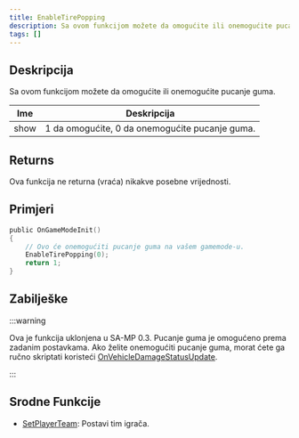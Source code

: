 ```yaml
---
title: EnableTirePopping
description: Sa ovom funkcijom možete da omogućite ili onemogućite pucanje guma.
tags: []
---
```


## Deskripcija

Sa ovom funkcijom možete da omogućite ili onemogućite pucanje guma.

| Ime  | Deskripcija                                    |
| ---- | ---------------------------------------------- |
| show | 1 da omogućite, 0 da onemogućite pucanje guma. |

## Returns

Ova funkcija ne returna (vraća) nikakve posebne vrijednosti.

## Primjeri

```c
public OnGameModeInit()
{
    // Ovo će onemogućiti pucanje guma na vašem gamemode-u.
    EnableTirePopping(0);
    return 1;
}
```

## Zabilješke

:::warning

Ova je funkcija uklonjena u SA-MP 0.3. Pucanje guma je omogućeno prema zadanim postavkama. Ako želite onemogućiti pucanje guma, morat ćete ga ručno skriptati koristeći [OnVehicleDamageStatusUpdate](OnVehicleDamageStatusUpdate).

:::

## Srodne Funkcije

- [SetPlayerTeam](SetPlayerTeam): Postavi tim igrača.
